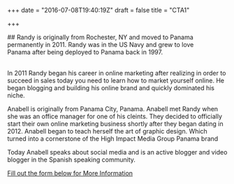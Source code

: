 +++
date = "2016-07-08T19:40:19Z"
draft = false
title = "CTA1"

+++
<div class="Information-info">
## Randy is originally from Rochester, NY and moved to Panama <br> permanently in 2011. Randy was in the US Navy and grew to love <br> Panama after being deployed to Panama back in 1997.<br><br>

In 2011 Randy began his career in online marketing after realizing in order to succeed in sales today you need to learn how to market yourself online. He began blogging and building his online brand and quickly dominated his niche.

Anabell is originally from Panama City, Panama. Anabell met Randy when she was an office manager for one of his cleints. They decided  to officially start their own online marketing business shortly after they began dating in 2012. Anabell began to teach herself the art of graphic design. Which turned into a cornerstone of the High Impact Media Group Panama brand

Today Anabell speaks about social media and is an active blogger and video blogger in the Spanish speaking community.


<a href="#" class="u-btn u-btn-x-large theme-btn-primary">Fill out the form below for More Information</a>
</div>
